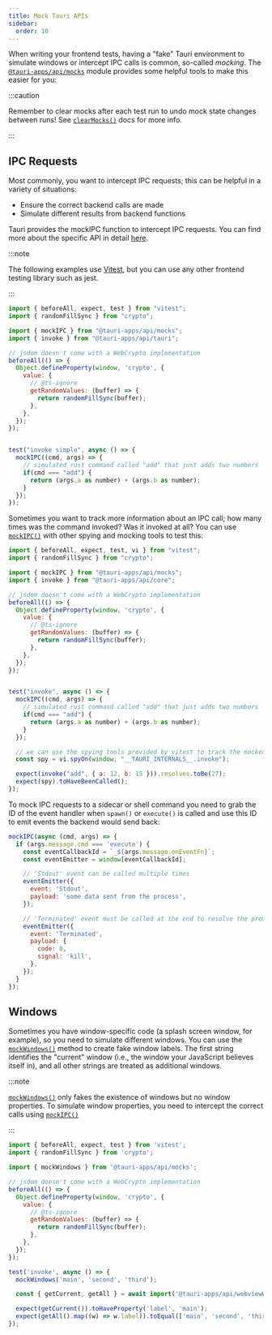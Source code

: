 ```yaml
---
title: Mock Tauri APIs
sidebar:
  order: 10
---
```


When writing your frontend tests, having a "fake" Tauri environment to simulate windows or intercept IPC calls is common, so-called _mocking_.
The [`@tauri-apps/api/mocks`] module provides some helpful tools to make this easier for you:

:::caution

Remember to clear mocks after each test run to undo mock state changes between runs! See [`clearMocks()`] docs for more info.

:::

## IPC Requests

Most commonly, you want to intercept IPC requests; this can be helpful in a variety of situations:

- Ensure the correct backend calls are made
- Simulate different results from backend functions

Tauri provides the mockIPC function to intercept IPC requests. You can find more about the specific API in detail [here][`mockipc()`].

:::note

The following examples use [Vitest], but you can use any other frontend testing library such as jest.

:::

```javascript
import { beforeAll, expect, test } from "vitest";
import { randomFillSync } from "crypto";

import { mockIPC } from "@tauri-apps/api/mocks";
import { invoke } from "@tauri-apps/api/tauri";

// jsdom doesn't come with a WebCrypto implementation
beforeAll(() => {
  Object.defineProperty(window, 'crypto', {
    value: {
      // @ts-ignore
      getRandomValues: (buffer) => {
        return randomFillSync(buffer);
      },
    },
  });
});


test("invoke simple", async () => {
  mockIPC((cmd, args) => {
    // simulated rust command called "add" that just adds two numbers
    if(cmd === "add") {
      return (args.a as number) + (args.b as number);
    }
  });
});
```

Sometimes you want to track more information about an IPC call; how many times was the command invoked? Was it invoked at all?
You can use [`mockIPC()`] with other spying and mocking tools to test this:

```javascript
import { beforeAll, expect, test, vi } from "vitest";
import { randomFillSync } from "crypto";

import { mockIPC } from "@tauri-apps/api/mocks";
import { invoke } from "@tauri-apps/api/core";

// jsdom doesn't come with a WebCrypto implementation
beforeAll(() => {
  Object.defineProperty(window, 'crypto', {
    value: {
      // @ts-ignore
      getRandomValues: (buffer) => {
        return randomFillSync(buffer);
      },
    },
  });
});


test("invoke", async () => {
  mockIPC((cmd, args) => {
    // simulated rust command called "add" that just adds two numbers
    if(cmd === "add") {
      return (args.a as number) + (args.b as number);
    }
  });

  // we can use the spying tools provided by vitest to track the mocked function
  const spy = vi.spyOn(window, "__TAURI_INTERNALS__.invoke");

  expect(invoke("add", { a: 12, b: 15 })).resolves.toBe(27);
  expect(spy).toHaveBeenCalled();
});
```

To mock IPC requests to a sidecar or shell command you need to grab the ID of the event handler when `spawn()` or `execute()` is called and use this ID to emit events the backend would send back:

```javascript
mockIPC(async (cmd, args) => {
  if (args.message.cmd === 'execute') {
    const eventCallbackId = `_${args.message.onEventFn}`;
    const eventEmitter = window[eventCallbackId];

    // 'Stdout' event can be called multiple times
    eventEmitter({
      event: 'Stdout',
      payload: 'some data sent from the process',
    });

    // 'Terminated' event must be called at the end to resolve the promise
    eventEmitter({
      event: 'Terminated',
      payload: {
        code: 0,
        signal: 'kill',
      },
    });
  }
});
```

## Windows

Sometimes you have window-specific code (a splash screen window, for example), so you need to simulate different windows.
You can use the [`mockWindows()`] method to create fake window labels. The first string identifies the "current" window (i.e., the window your JavaScript believes itself in), and all other strings are treated as additional windows.

:::note

[`mockWindows()`] only fakes the existence of windows but no window properties. To simulate window properties, you need to intercept the correct calls using [`mockIPC()`]

:::

```javascript
import { beforeAll, expect, test } from 'vitest';
import { randomFillSync } from 'crypto';

import { mockWindows } from '@tauri-apps/api/mocks';

// jsdom doesn't come with a WebCrypto implementation
beforeAll(() => {
  Object.defineProperty(window, 'crypto', {
    value: {
      // @ts-ignore
      getRandomValues: (buffer) => {
        return randomFillSync(buffer);
      },
    },
  });
});

test('invoke', async () => {
  mockWindows('main', 'second', 'third');

  const { getCurrent, getAll } = await import('@tauri-apps/api/webviewWindow');

  expect(getCurrent()).toHaveProperty('label', 'main');
  expect(getAll().map((w) => w.label)).toEqual(['main', 'second', 'third']);
});
```

[`@tauri-apps/api/mocks`]: ../../reference/javascript/api/namespacemocks/
[`mockipc()`]: ../../reference/javascript/api/namespacemocks/#mockipc
[`mockwindows()`]: ../../reference/javascript/api/namespacemocks/#mockwindows
[`clearmocks()`]: ../../reference/javascript/api/namespacemocks/#clearmocks
[vitest]: https://vitest.dev
